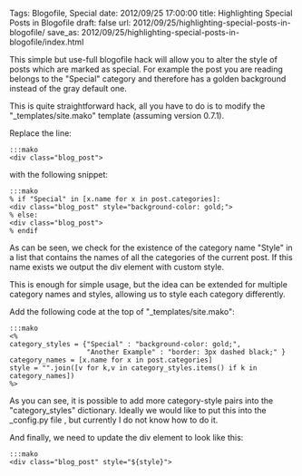 Tags: Blogofile, Special
date: 2012/09/25 17:00:00
title: Highlighting Special Posts in Blogofile
draft: false
url: 2012/09/25/highlighting-special-posts-in-blogofile/
save_as: 2012/09/25/highlighting-special-posts-in-blogofile/index.html


This simple but use-full blogofile hack will allow you to alter the style of posts which are marked as special. 
For example the post you are reading belongs to the "Special" category and therefore has a golden background instead of the gray default one.

This is quite straightforward hack, all you have to do is to modify the "_templates/site.mako" template (assuming version 0.7.1). 

Replace the line:

    :::mako
    <div class="blog_post">

with the following snippet:

    :::mako
    % if "Special" in [x.name for x in post.categories]:
    <div class="blog_post" style="background-color: gold;">
    % else:
    <div class="blog_post">
    % endif
    
As can be seen, we check for the existence of the category name "Style" in a list that contains the names of all the categories of the current post. 
If this name exists we output the div element with custom style.


This is enough for simple usage, but the idea can be extended for multiple category names and styles, allowing us to style each category differently.

Add the following code at the top of "_templates/site.mako":
    
    :::mako
    <%
    category_styles = {"Special" : "background-color: gold;",
                       "Another Example" : "border: 3px dashed black;" }
    category_names = [x.name for x in post.categories]
    style = "".join([v for k,v in category_styles.items() if k in category_names])
    %>

As you can see, it is possible to add more category-style pairs into the "category_styles" dictionary. Ideally we would like to put this into the _config.py file , but currently I do not know how to do it.

And finally, we need to update the div element to look like this:

    :::mako
    <div class="blog_post" style="${style}">

